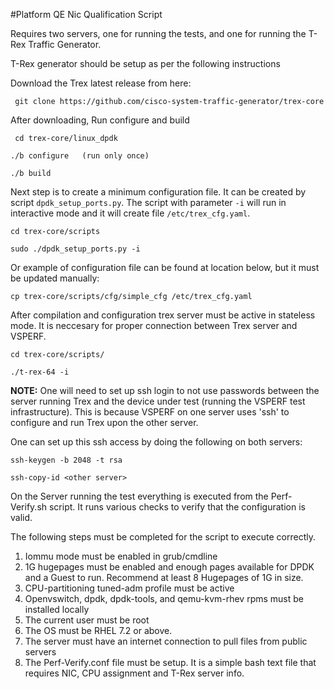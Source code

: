 #Platform QE Nic Qualification Script

Requires two servers, one for running the tests, and one for running the T-Rex
Traffic Generator.

T-Rex generator should be setup as per the following instructions

Download the Trex latest release from here:

     git clone https://github.com/cisco-system-traffic-generator/trex-core

After downloading, Run configure and build

     cd trex-core/linux_dpdk

    ./b configure   (run only once)

    ./b build

Next step is to create a minimum configuration file. It can be created by script ``dpdk_setup_ports.py``.
The script with parameter ``-i`` will run in interactive mode and it will create file ``/etc/trex_cfg.yaml``.

    cd trex-core/scripts

    sudo ./dpdk_setup_ports.py -i

Or example of configuration file can be found at location below, but it must be updated manually:

    cp trex-core/scripts/cfg/simple_cfg /etc/trex_cfg.yaml

After compilation and configuration trex server must be active in stateless mode.
It is neccesary for proper connection between Trex server and VSPERF.

    cd trex-core/scripts/

    ./t-rex-64 -i

**NOTE:** One will need to set up ssh login to not use passwords between the server
running Trex and the device under test (running the VSPERF test
infrastructure). This is because VSPERF on one server uses 'ssh' to
configure and run Trex upon the other server.

One can set up this ssh access by doing the following on both servers:

    ssh-keygen -b 2048 -t rsa

    ssh-copy-id <other server>

On the Server running the test everything is executed from the Perf-Verify.sh
script. It runs various checks to verify that the configuration is valid.

The following steps must be completed for the script to execute correctly.

1. Iommu mode must be enabled in grub/cmdline
2. 1G hugepages must be enabled and enough pages available for DPDK and a Guest
to run. Recommend at least 8 Hugepages of 1G in size.
3. CPU-partitioning tuned-adm profile must be active
4. Openvswitch, dpdk, dpdk-tools, and qemu-kvm-rhev rpms must be installed locally
5. The current user must be root
6. The OS must be RHEL 7.2 or above.
7. The server must have an internet connection to pull files from public servers
8. The Perf-Verify.conf file must be setup. It is a simple bash text file that
requires NIC, CPU assignment and T-Rex server info.

